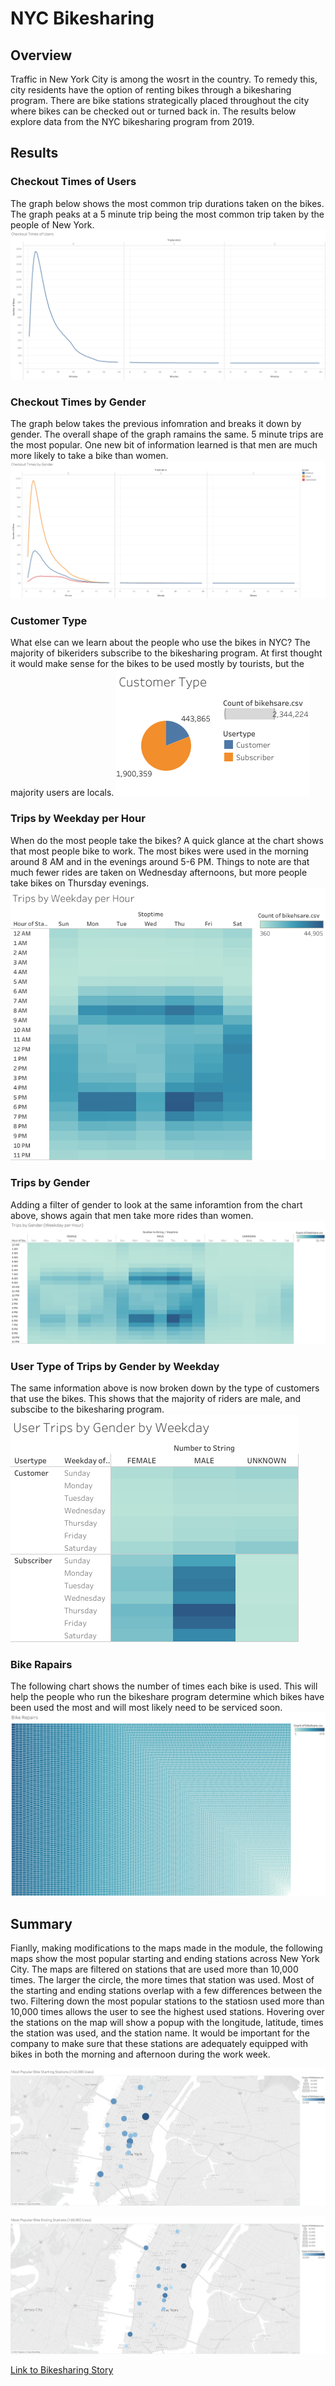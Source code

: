 # NYC Bikesharing

## Overview

  Traffic in New York City is among the wosrt in the country. To remedy this, city residents have the option of renting bikes through a bikesharing program. There are bike stations strategically placed throughout the city where bikes can be checked out or turned back in. The results below explore data from the NYC bikesharing program from 2019. 

## Results


### Checkout Times of Users
The graph below shows the most common trip durations taken on the bikes. The graph peaks at a 5 minute trip being the most common trip taken by the people of New York. 
![alt text](images/Checkout_times_of_users.png)

### Checkout Times by Gender
The graph below takes the previous infomration and breaks it down by gender. The overall shape of the graph ramains the same. 5 minute trips are the most popular. One new bit of information learned is that men are much more likely to take a bike than women. 
![alt text](images/Checkout_times_by_gender.png)

### Customer Type
What else can we learn about the people who use the bikes in NYC? The majority of bikeriders subscribe to the bikesharing program. At first thought it would make sense for the bikes to be used mostly by tourists, but the majority users are locals. 
![alt text](images/Customer_Type.png)


### Trips by Weekday per Hour
When do the most people take the bikes? A quick glance at the chart shows that most people bike to work. The most bikes were used in the morning around 8 AM and in the evenings around 5-6 PM. Things to note are that much fewer rides are taken on Wednesday afternoons, but more people take bikes on Thursday evenings. 
![alt text](images/trips_by_weekday_per_hour.png)


### Trips by Gender
Adding a filter of gender to look at the same inforamtion from the chart above, shows again that men take more rides than women.  
![alt text](images/trips_by_gender.png)


### User Type of Trips by Gender by Weekday
The same information above is now broken down by the type of customers that use the bikes. This shows that the majority of riders are male, and subscibe to the bikesharing program. 
![alt text](images/user_trips_by_gender_by_weekday.png)


### Bike Rapairs
The following chart shows the number of times each bike is used. This will help the people who run the bikeshare program determine which bikes have been used the most and will most likely need to be serviced soon. 
![alt text](images/bike_repairs.png)



## Summary

Fianlly, making modifications to the maps made in the module, the following maps show the most popular starting and ending stations across New York City. The maps are filtered on stations that are used more than 10,000 times. The larger the circle, the more times that station was used. Most of the starting and ending stations overlap with a few differences between the two. Filtering down the most popular stations to the statiosn used more than 10,000 times allows the user to see the highest used stations. Hovering over the stations on the map will show a popup with the longitude, latitude, times the station was used, and the station name. It would be important for the company to make sure that these stations are adequately equipped with bikes in both the morning and afternoon during the work week. 

![alt text](images/popular_starting_stations.png)

![alt text](images/popular_ending_stations.png)

[Link to Bikesharing Story](https://public.tableau.com/app/profile/john6384/viz/NYC_Bikeshare_Story/NYCBikeshareStory?publish=yes)
